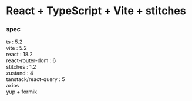 # React + TypeScript + Vite + stitches

### spec
ts : 5.2  
vite : 5.2  
react : 18.2  
react-router-dom : 6  
stitches : 1.2  
zustand : 4  
tanstack/react-query : 5  
axios  
yup + formik  
